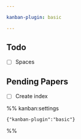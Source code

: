 ```yaml
---

kanban-plugin: basic

---
```


## Todo

- [ ] Spaces


## Pending Papers

- [ ] Create index




%% kanban:settings
```
{"kanban-plugin":"basic"}
```
%%